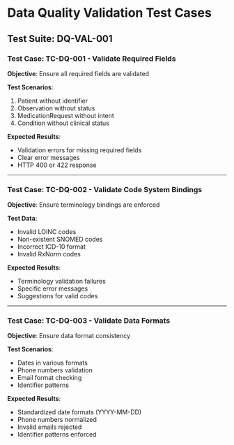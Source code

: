 # Data Quality Validation Test Cases

## Test Suite: DQ-VAL-001

### Test Case: TC-DQ-001 - Validate Required Fields

**Objective**: Ensure all required fields are validated

**Test Scenarios**:
1. Patient without identifier
2. Observation without status
3. MedicationRequest without intent
4. Condition without clinical status

**Expected Results**:
- Validation errors for missing required fields
- Clear error messages
- HTTP 400 or 422 response

---

### Test Case: TC-DQ-002 - Validate Code System Bindings

**Objective**: Ensure terminology bindings are enforced

**Test Data**:
- Invalid LOINC codes
- Non-existent SNOMED codes
- Incorrect ICD-10 format
- Invalid RxNorm codes

**Expected Results**:
- Terminology validation failures
- Specific error messages
- Suggestions for valid codes

---

### Test Case: TC-DQ-003 - Validate Data Formats

**Objective**: Ensure data format consistency

**Test Scenarios**:
- Dates in various formats
- Phone numbers validation
- Email format checking
- Identifier patterns

**Expected Results**:
- Standardized date formats (YYYY-MM-DD)
- Phone numbers normalized
- Invalid emails rejected
- Identifier patterns enforced
